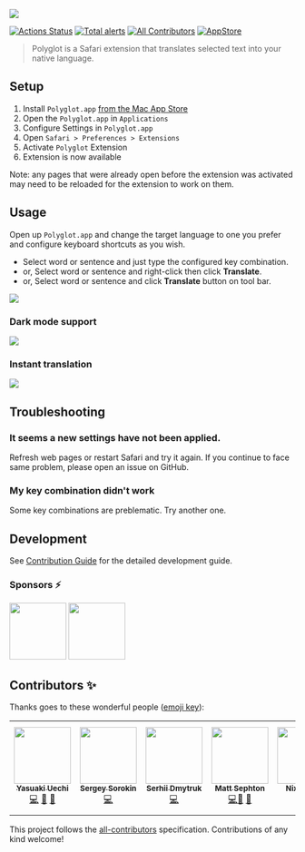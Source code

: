 ![](https://github.com/uetchy/Polyglot/blob/gh-pages/assets/github-header.png?raw=true)

[![Actions Status](https://github.com/uetchy/Polyglot/workflows/Polyglot/badge.svg)](https://github.com/uetchy/Polyglot/actions)
[![Total alerts](https://img.shields.io/lgtm/alerts/g/uetchy/Polyglot.svg?logo=lgtm&logoWidth=18)](https://lgtm.com/projects/g/uetchy/Polyglot/alerts/)
[![All Contributors](https://img.shields.io/badge/all_contributors-5-orange.svg?style=flat-square)](#contributors-)
[![AppStore](https://badge.vercel.app/appstore/rating/us/id1471801525)](https://apps.apple.com/app/polyglot/id1471801525)

> Polyglot is a Safari extension that translates selected text into your native language.

## Setup

1. Install `Polyglot.app` [from the Mac App Store](https://apps.apple.com/app/polyglot/id1471801525)
2. Open the `Polyglot.app` in `Applications`
3. Configure Settings in `Polyglot.app`
4. Open `Safari > Preferences > Extensions`
5. Activate `Polyglot` Extension
6. Extension is now available

Note: any pages that were already open before the extension was activated may need to be reloaded for the extension to work on them.

## Usage

Open up `Polyglot.app` and change the target
language to one you prefer and configure keyboard shortcuts as you wish.

- Select word or sentence and just type the configured key combination.
- or, Select word or sentence and right-click then click **Translate**.
- or, Select word or sentence and click **Translate** button on tool bar.

![](https://github.com/uetchy/Polyglot/blob/gh-pages/assets/introduction.gif?raw=true)

### Dark mode support

![](https://github.com/uetchy/Polyglot/blob/gh-pages/assets/dark-mode.gif?raw=true)

### Instant translation

![](https://github.com/uetchy/Polyglot/blob/gh-pages/assets/instant-translation.gif?raw=true)

## Troubleshooting

### It seems a new settings have not been applied.

Refresh web pages or restart Safari and try it again. If you continue to face
same problem, please open an issue on GitHub.

### My key combination didn't work

Some key combinations are preblematic. Try another one.

## Development

See [Contribution Guide](https://github.com/uetchy/Polyglot/blob/master/CONTRIBUTING.md) for the detailed development guide.

### Sponsors ⚡️

<!-- START mdmod {use: 'github-sponsors'} -->

[<img src="https://avatars.githubusercontent.com/u/6936373?u=4edd14e6636c45d10ac6a3eecb4b3ffa6cc2bf5c&v=4" width="100" />](https://github.com/Naturalclar) [<img src="https://avatars.githubusercontent.com/u/79023920?v=4" width="100" />](https://github.com/Lierin8oracle)

<!-- END mdmod -->

## Contributors ✨

Thanks goes to these wonderful people ([emoji key](https://allcontributors.org/docs/en/emoji-key)):

<!-- ALL-CONTRIBUTORS-LIST:START - Do not remove or modify this section -->
<!-- prettier-ignore-start -->
<!-- markdownlint-disable -->
<table>
  <tr>
    <td align="center"><a href="https://uechi.io"><img src="https://avatars0.githubusercontent.com/u/431808?v=4?s=100" width="100px;" alt=""/><br /><sub><b>Yasuaki Uechi</b></sub></a><br /><a href="https://github.com/uetchy/Polyglot/commits?author=uetchy" title="Code">💻</a> <a href="https://github.com/uetchy/Polyglot/commits?author=uetchy" title="Documentation">📖</a> <a href="#design-uetchy" title="Design">🎨</a></td>
    <td align="center"><a href="https://github.com/devemio"><img src="https://avatars1.githubusercontent.com/u/5787193?v=4?s=100" width="100px;" alt=""/><br /><sub><b>Sergey Sorokin</b></sub></a><br /><a href="https://github.com/uetchy/Polyglot/commits?author=devemio" title="Code">💻</a></td>
    <td align="center"><a href="https://github.com/imserhii"><img src="https://avatars2.githubusercontent.com/u/4532683?v=4?s=100" width="100px;" alt=""/><br /><sub><b>Serhii Dmytruk</b></sub></a><br /><a href="https://github.com/uetchy/Polyglot/commits?author=imserhii" title="Code">💻</a></td>
    <td align="center"><a href="http://www.gingerbeardman.com"><img src="https://avatars2.githubusercontent.com/u/49612?v=4?s=100" width="100px;" alt=""/><br /><sub><b>Matt Sephton</b></sub></a><br /><a href="https://github.com/uetchy/Polyglot/commits?author=gingerbeardman" title="Code">💻</a><a href="https://github.com/uetchy/Polyglot/commits?author=gingerbeardman" title="Documentation">📖</a> <a href="#question-gingerbeardman" title="Answering Questions">💬</a></td>
    <td align="center"><a href="https://nixiesquid.com"><img src="https://avatars2.githubusercontent.com/u/21212032?v=4?s=100" width="100px;" alt=""/><br /><sub><b>NixieSquid</b></sub></a><br /><a href="https://github.com/uetchy/Polyglot/commits?author=nixiesquid" title="Code">💻</a></td>
    <td align="center"><a href="https://www.upwork.com/freelancers/~01df9ec96e07862b14"><img src="https://avatars.githubusercontent.com/u/9007851?v=4?s=100" width="100px;" alt=""/><br /><sub><b>Denis Davidyuk</b></sub></a><br /><a href="https://github.com/uetchy/Polyglot/commits?author=davidyuk" title="Code">💻</a></td>
  </tr>
</table>

<!-- markdownlint-restore -->
<!-- prettier-ignore-end -->

<!-- ALL-CONTRIBUTORS-LIST:END -->

This project follows the [all-contributors](https://github.com/all-contributors/all-contributors) specification. Contributions of any kind welcome!
